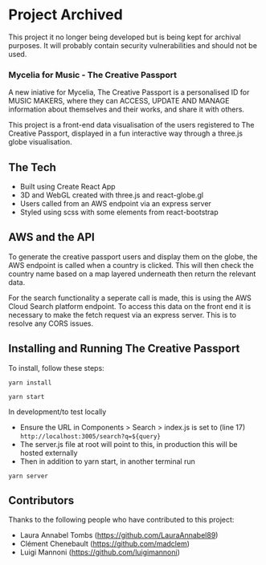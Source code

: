 # Project Archived

This project it no longer being developed but is being kept for archival purposes. It will probably contain security vulnerabilities and should not be used.

### Mycelia for Music - The Creative Passport

A new iniative for Mycelia, The Creative Passport is a personalised ID for MUSIC MAKERS, where they can ACCESS, UPDATE AND MANAGE information about themselves and their works, and share it with others. 

This project is a front-end data visualisation of the users registered to The Creative Passport, displayed in a fun interactive way through a three.js globe visualisation. 


## The Tech

* Built using Create React App
* 3D and WebGL created with three.js and react-globe.gl
* Users called from an AWS endpoint via an express server
* Styled using scss with some elements from react-bootstrap

## AWS and the API

To generate the creative passport users and display them on the globe, the AWS endpoint is called when a country is clicked. This will then check the country name based on a map layered underneath then return the relevant data. 

For the search functionality a seperate call is made, this is using the AWS Cloud Search platform endpoint. To access this data on the front end it is necessary to make the fetch request via an express server. This is to resolve any CORS issues. 


## Installing and Running The Creative Passport

To install, follow these steps:

```
yarn install
```

```
yarn start
```

In development/to test locally
* Ensure the URL in Components > Search > index.js is set to (line 17) `http://localhost:3005/search?q=${query}`
* The server.js file at root will point to this, in production this will be hosted externally
* Then in addition to yarn start, in another terminal run

```
yarn server
```

## Contributors

Thanks to the following people who have contributed to this project:

* Laura Annabel Tombs (https://github.com/LauraAnnabel89)
* Clément Chenebault (https://github.com/madclem) 
* Luigi Mannoni (https://github.com/luigimannoni)
